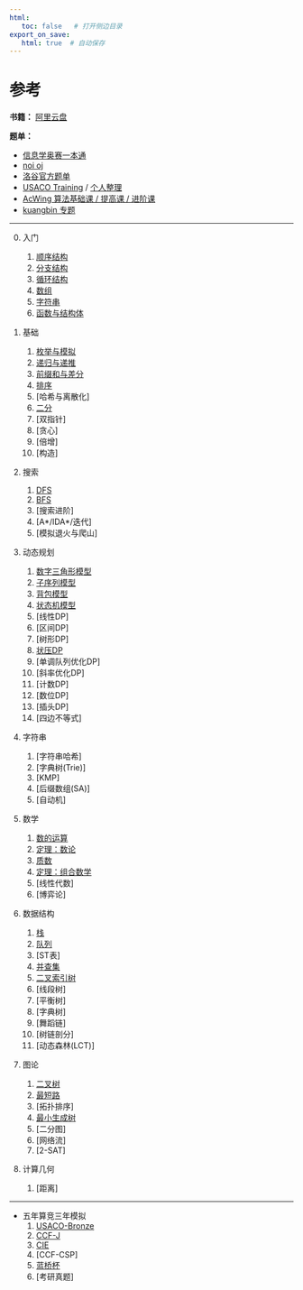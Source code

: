 ```yaml
---
html:
   toc: false   # 打开侧边目录
export_on_save:
   html: true  # 自动保存
---
```


# 参考

**书籍：**  [阿里云盘](https://www.aliyundrive.com/s/PZFRUW4CgRP)

**题单：**

* [信息学奥赛一本通](http://ybt.ssoier.cn:8088/index.php)
* [noi oj](http://noi.openjudge.cn/)
* [洛谷官方题单](https://www.luogu.com.cn/training/list)
* [USACO Training](https://www.luogu.com.cn/training/list?keyword=USACO%20Section&type=select&page=1) / [个人整理](todo/USACOTraining.html)
* [AcWing 算法基础课 / 提高课 / 进阶课](https://www.acwing.com/)
* [kuangbin 专题](https://www.acwing.com/activity/content/90/)

---
0. 入门
   1. [顺序结构](0%20入门/顺序结构.html)
   2. [分支结构](0%20入门/分支结构.html)
   3. [循环结构](0%20入门/循环结构.html)
   4. [数组](0%20入门/数组.html)
   5. [字符串](0%20入门/字符串.html)
   6. [函数与结构体](0%20入门/函数.html)

1. 基础
   1. [枚举与模拟](1%20基础/模拟.html)
   2. [递归与递推](1%20基础/递归.html)
   3. [前缀和与差分](1%20基础/前缀和.html)
   4. [排序](1%20基础/排序.html)
   5. [哈希与离散化]
   6. [二分](1%20基础/二分.html)
   7. [双指针]
   8. [贪心]
   9. [倍增]
   10. [构造]

2. 搜索
   1. [DFS](2%20搜索/DFS.html)
   2. [BFS](2%20搜索/BFS.html)
   3. [搜索进阶]
   4. [A*/IDA*/迭代]
   5. [模拟退火与爬山]

3. 动态规划
   1. [数字三角形模型](3%20动态规划/数字三角形模型.html)
   2. [子序列模型](3%20动态规划/子序列模型.html)
   3. [背包模型](3%20动态规划/背包模型.html)
   4. [状态机模型](3%20动态规划/状态机模型.html)
   5. [线性DP]
   6. [区间DP]
   7. [树形DP]
   8. [状压DP](3%20动态规划/状压DP.html)
   9. [单调队列优化DP]
   10. [斜率优化DP]
   11. [计数DP]
   12. [数位DP]
   13. [插头DP]
   14. [四边不等式]
   
4. 字符串
   1. [字符串哈希]
   2. [字典树(Trie)]
   3. [KMP]
   4. [后缀数组(SA)]
   5. [自动机]

5. 数学
   1. [数的运算](5%20数学/数的运算.html)
   2. [定理：数论](5%20数学/定理.html)
   3. [质数](5%20数学/质数.html)
   4. [定理：组合数学](5%20数学/定理组合数学.html)
   5. [线性代数]
   6. [博弈论]
   
6. 数据结构
   1. [栈](6%20数据结构/栈.html)
   2. [队列](6%20数据结构/队列.html)
   3. [ST表]
   4. [并查集](6%20数据结构/并查集.html)
   5. [二叉索引树](6%20数据结构/树状数组.html)
   6. [线段树]
   7. [平衡树]
   8. [字典树]
   9. [舞蹈链]
   10. [树链剖分]
   11. [动态森林(LCT)]

7. 图论
   1. [二叉树](7%20图论/二叉树.html)
   2. [最短路](7%20图论/最短路.html)
   3. [拓扑排序]
   4. [最小生成树](7%20图论/最小生成树.html)
   5. [二分图]
   6. [网络流]
   7. [2-SAT]

8. 计算几何
   1. [距离]

---

* 五年算竞三年模拟
   1. [USACO-Bronze](真题/USACO_Bronze.html)
   2. [CCF-J](真题/CCF_J.html)
   3. [CIE](真题/CIE.html)
   3. [CCF-CSP]
   4. [蓝桥杯](真题/lanqiao.html)
   5. [考研真题]